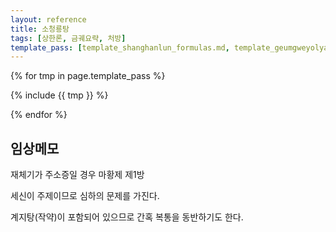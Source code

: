 ```yaml
---
layout: reference
title: 소청룡탕
tags: [상한론, 금궤요략, 처방]
template_pass: [template_shanghanlun_formulas.md, template_geumgweyolyag_formulas.md, template_etc_formulas.md]
---
```



{% for tmp in page.template_pass %}

{% include {{ tmp }} %}

{% endfor %}

## 임상메모


재체기가 주소증일 경우 마황제 제1방

세신이 주제이므로 심하의 문제를 가진다.

계지탕(작약)이 포함되어 있으므로 간혹 복통을 동반하기도 한다.

